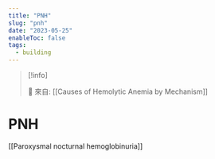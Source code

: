 ```yaml
---
title: "PNH"
slug: "pnh"
date: "2023-05-25"
enableToc: false
tags:
  - building
---
```


> [!info]
>
> 🌱 來自: [[Causes of Hemolytic Anemia by Mechanism]]

# PNH

[[Paroxysmal nocturnal hemoglobinuria]]
